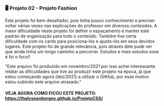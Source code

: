 ###  🖥️ Projeto 02 - Projeto Fashion

Este projeto foi bem desafiador, pois tinha pouco conhecimento e precisei voltar várias vezes nas explicações do professor em diversos conteúdos. A maior dificuldade neste projeto foi definir o espaçamento e manter este padrão de organização para todo o conteúdo. Também tive certa dificuldade com os cards para posiciona-lós e ajusta-lós em seus devidos lugares. Este projeto foi de grande relevância, pois através dele pude ver que ainda tinha um longo caminho a percorrer. Estudos e mais estudos esse é foi o foco!!

"Este arquivo foi produzido em novembro/2021 por isso achei interessante relatar as dificuldades que tive ao produzir este projeto na época, já que estou começando agora (dez/2021) a utilizar o GitHub, por esse motivo estou subindo este arquivo atrasado."

#### VEJA AGORA COMO FICOU ESTE PROJETO: https://thalyssonborges.github.io/ProjetoCSS/
